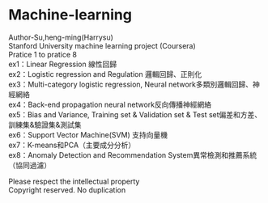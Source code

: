 # Machine-learning
Author-Su,heng-ming(Harrysu)\
Stanford University machine learning project (Coursera)\
Pratice 1 to pratice 8\
ex1：Linear Regression 線性回歸\
ex2：Logistic regression and Regulation 邏輯回歸、正則化\
ex3：Multi-category logistic regression, Neural network多類別邏輯回歸、神經網絡\
ex4：Back-end propagation neural network反向傳播神經網絡\
ex5：Bias and Variance, Training set & Validation set & Test set偏差和方差、訓練集&驗證集&測試集\
ex6：Support Vector Machine(SVM) 支持向量機\
ex7：K-means和PCA（主要成分分析）\
ex8：Anomaly Detection and Recommendation System異常檢測和推薦系統（協同過濾）

Please respect the intellectual property\
Copyright reserved. No duplication
